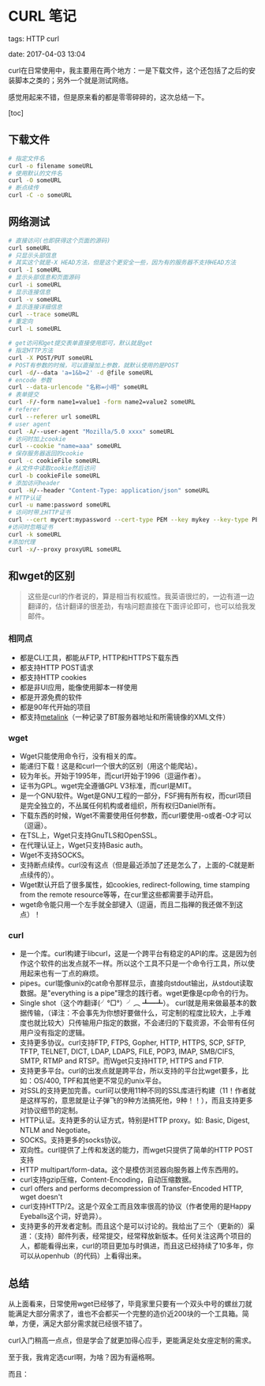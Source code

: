 # CURL 笔记

tags: HTTP curl

date: 2017-04-03 13:04

curl在日常使用中，我主要用在两个地方：一是下载文件，这个还包括了之后的安装脚本之类的；另外一个就是测试网络。

感觉用起来不错，但是原来看的都是零零碎碎的，这次总结一下。

<!--more-->

[toc]

## 下载文件

``` bash
# 指定文件名
curl -o filename someURL 
# 使用默认的文件名
curl -O someURL
# 断点续传
curl -C -o someURL
```

## 网络测试

```bash
# 直接访问(也即获得这个页面的源码)
curl someURL
# 只显示头部信息
# 其实这个就是-X HEAD方法，但是这个更安全一些，因为有的服务器不支持HEAD方法
curl -I someURL
# 显示头部信息和页面源码
curl -i someURL
# 显示连接信息
curl -v someURL
# 显示连接详细信息
curl --trace someURL
# 重定向
curl -L someURL

# get访问和get提交表单直接使用即可，默认就是get
# 指定HTTP方法
curl -X POST/PUT someURL
# POST有参数的时候，可以直接加上参数，就默认使用的是POST
curl -d/--data 'a=1&b=2' -d @file someURL
# encode 参数
curl --data-urlencode "名称=小明" someURL
# 表单提交
curl -F/-form name1=value1 -form name2=value2 someURL
# referer
curl --referer url someURL
# user agent
curl -A/--user-agent "Mozilla/5.0 xxxx" someURL
# 访问时加上cookie
curl --cookie "name=aaa" someURL
# 保存服务器返回的cookie
curl -c cookieFile someURL
# 从文件中读取cookie然后访问
curl -b cookieFile someURL
# 添加访问header
curl -H/--header "Content-Type: application/json" someURL
# HTTP认证
curl -u name:password someURL
# 访问时带上HTTP证书
curl --cert mycert:mypassword --cert-type PEM --key mykey --key-type PEM someURL
#访问时忽略证书
curl -k someURL
#添加代理
curl -x/--proxy proxyURL someURL
```

## 和wget的区别

> 这些是curl的作者说的，算是相当有权威性。我英语很烂的，一边有道一边翻译的，估计翻译的很差劲，有啥问题直接在下面评论即可，也可以给我发邮件。

### 相同点
- 都是CLI工具，都能从FTP, HTTP和HTTPS下载东西
- 都支持HTTP POST请求
- 都支持HTTP cookies
- 都是非UI应用，能像使用脚本一样使用
- 都是开源免费的软件
- 都是90年代开始的项目
- 都支持[metalink](http://www.metalinker.org/)（一种记录了BT服务器地址和所需镜像的XML文件）
### wget
- Wget只能使用命令行，没有相关的库。
- 能递归下载！这是和curl一个很大的区别（用这个能爬站）。
- 较为年长。开始于1995年，而curl开始于1996（逗逼作者）。
- 证书为GPL。wget完全遵循GPL V3标准，而curl是MIT。
- 是一个GNU软件。Wget是GNU工程的一部分，FSF拥有所有权，而curl项目是完全独立的，不丛属任何机构或者组织，所有权归Daniel所有。
- 下载东西的时候，Wget不需要使用任何参数，而curl要使用-o或者-O才可以（逗逼）。
- 在TSL上，Wget只支持GnuTLS和OpenSSL。
- 在代理认证上，Wget只支持Basic auth。
- Wget不支持SOCKS。
- 支持断点续传。curl没有这点（但是最近添加了还是怎么了，上面的-C就是断点续传的）。
- Wget默认开启了很多属性，如cookies, redirect-following, time stamping from the remote resource等等，在cur里这些都需要手动开启。
- wget命令能只用一个左手就全部键入（逗逼，而且二指禅的我还做不到这点）！
### curl

- 是一个库。curl构建于libcurl，这是一个跨平台有稳定的API的库。这是因为创作这个软件的出发点就不一样。所以这个工具不只是一个命令行工具，所以使用起来也有一丁点的麻烦。
- pipes。curl能像unix的cat命令那样显示，直接向stdout输出，从stdout读取数据。是"everything is a pipe"理念的践行者。wget更像是cp命令的行为。
- Single shot（这个咋翻译(╯°□°）╯︵ ┻━┻）。 curl就是用来做最基本的数据传输，（译注：不会事先为你想好要做什么，可定制的程度比较大，上手难度也就比较大）只传输用户指定的数据，不会递归的下载资源，不会带有任何用户没有指定的逻辑。
- 支持更多协议。curl支持FTP, FTPS, Gopher, HTTP, HTTPS, SCP, SFTP, TFTP, TELNET, DICT, LDAP, LDAPS, FILE, POP3, IMAP, SMB/CIFS, SMTP, RTMP and RTSP。而Wget只支持HTTP, HTTPS and FTP.
- 支持更多平台。curl的出发点就是跨平台，所以支持的平台比wget要多，比如：OS/400, TPF和其他更不常见的unix平台。
- 对SSL的支持更加完善。curl可以使用11种不同的SSL库进行构建（11！作者就是这样写的，意思就是让子弹飞的9种方法搞死他，9种！！），而且支持更多对协议细节的定制。
- HTTP认证。支持更多的认证方式，特别是HTTP proxy。如: Basic, Digest, NTLM and Negotiate。
- SOCKS。支持更多的socks协议。
- 双向性。curl提供了上传和发送的能力，而wget只提供了简单的HTTP POST支持
- HTTP multipart/form-data。这个是模仿浏览器向服务器上传东西用的。
- curl支持gzip压缩，Content-Encoding，自动压缩数据。
- curl offers and performs decompression of Transfer-Encoded HTTP, wget doesn't
- curl支持HTTP/2。这是个双全工而且效率很高的协议（作者使用的是Happy Eyeballs这个词，好诡异）。
- 支持更多的开发者定制。而且这个是可以讨论的。我给出了三个（更新的）渠道：（支持）邮件列表，经常提交，经常释放新版本。任何关注这两个项目的人，都能看得出来，curl的项目更加与时俱进，而且这已经持续了10多年，你可以从openhub（的代码）上看得出来。


## 总结

从上面看来，日常使用wget已经够了，毕竟家里只要有一个双头中号的螺丝刀就能满足大部分需求了，谁也不会都买一个完整的造价近200块的一个工具箱。简单，方便，满足大部分需求就已经很不错了。

curl入门稍高一点点，但是学会了就更加得心应手，更能满足处女座定制的需求。

至于我，我肯定选curl啊，为啥？因为有逼格啊。


而且：


